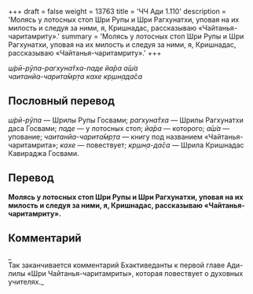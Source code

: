 +++
draft = false
weight = 13763
title = 'ЧЧ Ади 1.110'
description = 'Молясь у лотосных стоп Шри Рупы и Шри Рагхунатхи, уповая на их милость и следуя за ними, я, Кришнадас, рассказываю «Чайтанья-чаритамриту».'
summary = 'Молясь у лотосных стоп Шри Рупы и Шри Рагхунатхи, уповая на их милость и следуя за ними, я, Кришнадас, рассказываю «Чайтанья-чаритамриту».'
+++

_ш́рӣ-рӯпа-рагхуна̄тха-паде йа̄ра а̄ш́а  
чаитанйа-чарита̄мр̣та кахе кр̣шн̣ада̄са_

## Пословный перевод

_ш́рӣ_\-_рӯпа_ — Шрилы Рупы Госвами; _рагхуна̄тха_ — Шрилы Рагхунатхи даса Госвами; _паде_ — у лотосных стоп; _йа̄ра_ — которого; _а̄ш́а_ — упование; _чаитанйа_\-_чарита̄мр̣та_ — книгу под названием «Чайтанья-чаритамрита»; _кахе_ — повествует; _кр̣шн̣а_\-_да̄са_ — Шрила Кришнадас Кавираджа Госвами.

## Перевод

**Молясь у лотосных стоп Шри Рупы и Шри Рагхунатхи, уповая на их милость и следуя за ними, я, Кришнадас, рассказываю «Чайтанья-чаритамриту».**

## Комментарий

_  
Так заканчивается комментарий Бхактиведанты к первой главе Ади-лилы «Шри Чайтанья-чаритамриты», которая повествует о духовных учителях._
